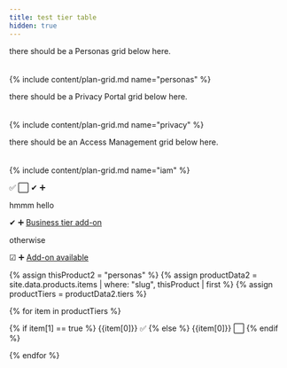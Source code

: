 ```yaml
---
title: test tier table
hidden: true
---
```



there should be a Personas grid below here.
<br><br><br>
{% include content/plan-grid.md name="personas" %}


there should be a Privacy Portal grid below here.
<br><br><br>
{% include content/plan-grid.md name="privacy" %}


there should be an Access Management grid below here.
<br><br><br>
{% include content/plan-grid.md name="iam" %}



✅ ⬜️ &#10004; &#10133;

 hmmm hello

&#10004; &#10133; [Business tier add-on](https://segment.com/pricing/)

otherwise


&#9745; &#10133; [Add-on available](https://segment.com/pricing/)

{% assign thisProduct2 = "personas" %}
{% assign productData2 = site.data.products.items | where: "slug", thisProduct | first %}
{% assign productTiers = productData2.tiers %}

{% for item in productTiers %}

{% if item[1] == true %}
{{item[0]}} ✅
{% else %}
{{item[0]}} ⬜️
{% endif %}

{% endfor %}
